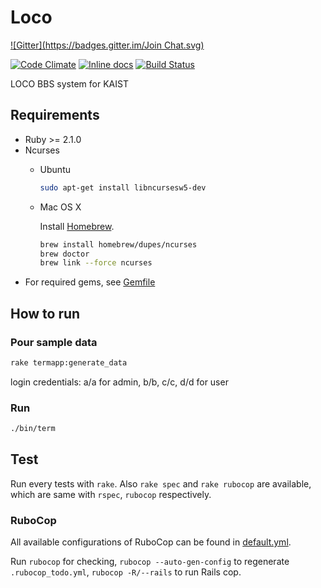 # Loco
[![Gitter](https://badges.gitter.im/Join Chat.svg)](https://gitter.im/khwon/loco?utm_source=badge&utm_medium=badge&utm_campaign=pr-badge&utm_content=badge)

[![Code Climate](https://codeclimate.com/github/khwon/loco.png)](https://codeclimate.com/github/khwon/loco)
[![Inline docs](http://inch-ci.org/github/khwon/loco.png?branch=develop)](http://inch-ci.org/github/khwon/loco)
[![Build Status](https://travis-ci.org/khwon/loco.svg?branch=develop)](https://travis-ci.org/khwon/loco)

LOCO BBS system for KAIST

## Requirements

* Ruby >= 2.1.0
* Ncurses
    * Ubuntu
        ``` sh
        sudo apt-get install libncursesw5-dev
        ```

    * Mac OS X

        Install [Homebrew](http://brew.sh/).
        ``` sh
        brew install homebrew/dupes/ncurses
        brew doctor
        brew link --force ncurses
        ```
* For required gems, see [Gemfile](/Gemfile)

## How to run

### Pour sample data

``` sh
rake termapp:generate_data
```
login credentials: a/a for admin, b/b, c/c, d/d for user

### Run

``` sh
./bin/term
```

## Test

Run every tests with `rake`. Also `rake spec` and `rake rubocop` are available, which are same with `rspec`, `rubocop` respectively.

### RuboCop

All available configurations of RuboCop can be found in [default.yml](https://github.com/bbatsov/rubocop/blob/master/config/default.yml).

Run `rubocop` for checking, `rubocop --auto-gen-config` to regenerate `.rubocop_todo.yml`, `rubocop -R/--rails` to run Rails cop.
